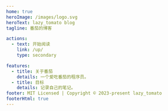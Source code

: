 ```yaml
---
home: true
heroImage: /images/logo.svg
heroText: lazy_tomato blog
tagline: 番茄的博客

actions:
  - text: 开始阅读
    link: /up/
    type: secondary

features:
  - title: 关于番茄
    details: 一个爱吃番茄的程序员。
  - title: 目标
    details: 记录自己的笔记。
footer: MIT Licensed | Copyright © 2023-present lazy_tomato
footerHtml: true
---
```

